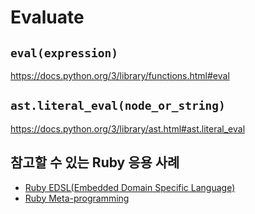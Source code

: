 # Evaluate

## `eval(expression)`

<https://docs.python.org/3/library/functions.html#eval>

## `ast.literal_eval(node_or_string)`

<https://docs.python.org/3/library/ast.html#ast.literal_eval>

## 참고할 수 있는 Ruby 응용 사례

- [Ruby EDSL(Embedded Domain Specific Language)](https://github.com/ahastudio/til/blob/main/ruby/20161201-edsl.md)
- [Ruby Meta-programming](https://github.com/ahastudio/til/blob/main/ruby/20161207-metaprogramming.md)
